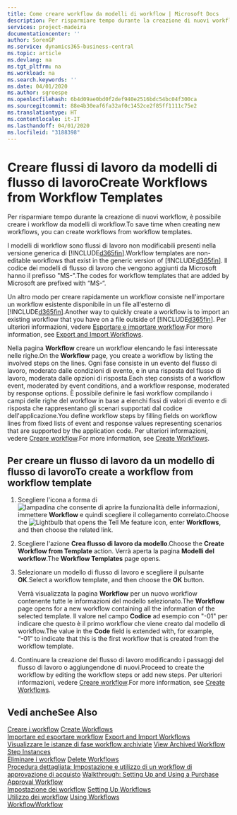 ```yaml
---
title: Come creare workflow da modelli di workflow | Microsoft Docs
description: Per risparmiare tempo durante la creazione di nuovi workflow, è possibile creare i workflow da modelli di workflow.
services: project-madeira
documentationcenter: ''
author: SorenGP
ms.service: dynamics365-business-central
ms.topic: article
ms.devlang: na
ms.tgt_pltfrm: na
ms.workload: na
ms.search.keywords: ''
ms.date: 04/01/2020
ms.author: sgroespe
ms.openlocfilehash: 6b4d09ae0bd0f2def940e2516bdc54bc04f300ca
ms.sourcegitcommit: 88e4b30eaf6fa32af0c1452ce2f85ff1111c75e2
ms.translationtype: HT
ms.contentlocale: it-IT
ms.lasthandoff: 04/01/2020
ms.locfileid: "3188398"
---
```

# <a name="create-workflows-from-workflow-templates"></a><span data-ttu-id="217ab-103">Creare flussi di lavoro da modelli di flusso di lavoro</span><span class="sxs-lookup"><span data-stu-id="217ab-103">Create Workflows from Workflow Templates</span></span>
<span data-ttu-id="217ab-104">Per risparmiare tempo durante la creazione di nuovi workflow, è possibile creare i workflow da modelli di workflow.</span><span class="sxs-lookup"><span data-stu-id="217ab-104">To save time when creating new workflows, you can create workflows from workflow templates.</span></span>  

 <span data-ttu-id="217ab-105">I modelli di workflow sono flussi di lavoro non modificabili presenti nella versione generica di [!INCLUDE[d365fin](includes/d365fin_md.md)].</span><span class="sxs-lookup"><span data-stu-id="217ab-105">Workflow templates are non-editable workflows that exist in the generic version of [!INCLUDE[d365fin](includes/d365fin_md.md)].</span></span> <span data-ttu-id="217ab-106">Il codice dei modelli di flusso di lavoro che vengono aggiunti da Microsoft hanno il prefisso "MS-".</span><span class="sxs-lookup"><span data-stu-id="217ab-106">The codes for workflow templates that are added by Microsoft are prefixed with “MS-“.</span></span>  

 <span data-ttu-id="217ab-107">Un altro modo per creare rapidamente un workflow consiste nell'importare un workflow esistente disponibile in un file all'esterno di [!INCLUDE[d365fin](includes/d365fin_md.md)].</span><span class="sxs-lookup"><span data-stu-id="217ab-107">Another way to quickly create a workflow is to import an existing workflow that you have on a file outside of [!INCLUDE[d365fin](includes/d365fin_md.md)].</span></span> <span data-ttu-id="217ab-108">Per ulteriori informazioni, vedere [Esportare e importare workflow](across-how-to-export-and-import-workflows.md).</span><span class="sxs-lookup"><span data-stu-id="217ab-108">For more information, see [Export and Import Workflows](across-how-to-export-and-import-workflows.md).</span></span>  

<span data-ttu-id="217ab-109">Nella pagina **Workflow** creare un workflow elencando le fasi interessate nelle righe.</span><span class="sxs-lookup"><span data-stu-id="217ab-109">On the **Workflow** page, you create a workflow by listing the involved steps on the lines.</span></span> <span data-ttu-id="217ab-110">Ogni fase consiste in un evento del flusso di lavoro, moderato dalle condizioni di evento, e in una risposta del flusso di lavoro, moderata dalle opzioni di risposta.</span><span class="sxs-lookup"><span data-stu-id="217ab-110">Each step consists of a workflow event, moderated by event conditions, and a workflow response, moderated by response options.</span></span> <span data-ttu-id="217ab-111">È possibile definire le fasi workflow compilando i campi delle righe del workflow in base a elenchi fissi di valori di evento e di risposta che rappresentano gli scenari supportati dal codice dell'applicazione.</span><span class="sxs-lookup"><span data-stu-id="217ab-111">You define workflow steps by filling fields on workflow lines from fixed lists of event and response values representing scenarios that are supported by the application code.</span></span> <span data-ttu-id="217ab-112">Per ulteriori informazioni, vedere [Creare workflow](across-how-to-create-workflows.md).</span><span class="sxs-lookup"><span data-stu-id="217ab-112">For more information, see [Create Workflows](across-how-to-create-workflows.md).</span></span>  

## <a name="to-create-a-workflow-from-workflow-template"></a><span data-ttu-id="217ab-113">Per creare un flusso di lavoro da un modello di flusso di lavoro</span><span class="sxs-lookup"><span data-stu-id="217ab-113">To create a workflow from workflow template</span></span>  
1.  <span data-ttu-id="217ab-114">Scegliere l'icona a forma di ![lampadina che consente di aprire la funzionalità delle informazioni](media/ui-search/search_small.png "Informazioni sull'operazione che si desidera eseguire"), immettere **Workflow** e quindi scegliere il collegamento correlato.</span><span class="sxs-lookup"><span data-stu-id="217ab-114">Choose the ![Lightbulb that opens the Tell Me feature](media/ui-search/search_small.png "Tell me what you want to do") icon, enter **Workflows**, and then choose the related link.</span></span>  
2.  <span data-ttu-id="217ab-115">Scegliere l'azione **Crea flusso di lavoro da modello**.</span><span class="sxs-lookup"><span data-stu-id="217ab-115">Choose the **Create Workflow from Template** action.</span></span> <span data-ttu-id="217ab-116">Verrà aperta la pagina **Modelli del workflow**.</span><span class="sxs-lookup"><span data-stu-id="217ab-116">The **Workflow Templates** page opens.</span></span>  
3.  <span data-ttu-id="217ab-117">Selezionare un modello di flusso di lavoro e scegliere il pulsante **OK**.</span><span class="sxs-lookup"><span data-stu-id="217ab-117">Select a workflow template, and then choose the **OK** button.</span></span>  

     <span data-ttu-id="217ab-118">Verrà visualizzata la pagina **Workflow** per un nuovo workflow contenente tutte le informazioni del modello selezionato.</span><span class="sxs-lookup"><span data-stu-id="217ab-118">The **Workflow** page opens for a new workflow containing all the information of the selected template.</span></span> <span data-ttu-id="217ab-119">Il valore nel campo **Codice** ad esempio con "-01" per indicare che questo è il primo workflow che viene creato dal modello di workflow.</span><span class="sxs-lookup"><span data-stu-id="217ab-119">The value in the **Code** field is extended with, for example, “-01” to indicate that this is the first workflow that is created from the workflow template.</span></span>  
4.  <span data-ttu-id="217ab-120">Continuare la creazione del flusso di lavoro modificando i passaggi del flusso di lavoro o aggiungendone di nuovi.</span><span class="sxs-lookup"><span data-stu-id="217ab-120">Proceed to create the workflow by editing the workflow steps or add new steps.</span></span> <span data-ttu-id="217ab-121">Per ulteriori informazioni, vedere [Creare workflow](across-how-to-create-workflows.md).</span><span class="sxs-lookup"><span data-stu-id="217ab-121">For more information, see [Create Workflows](across-how-to-create-workflows.md).</span></span>  

## <a name="see-also"></a><span data-ttu-id="217ab-122">Vedi anche</span><span class="sxs-lookup"><span data-stu-id="217ab-122">See Also</span></span>  
 <span data-ttu-id="217ab-123">[Creare i workflow](across-how-to-create-workflows.md) </span><span class="sxs-lookup"><span data-stu-id="217ab-123">[Create Workflows](across-how-to-create-workflows.md) </span></span>  
 <span data-ttu-id="217ab-124">[Importare ed esportare workflow](across-how-to-export-and-import-workflows.md) </span><span class="sxs-lookup"><span data-stu-id="217ab-124">[Export and Import Workflows](across-how-to-export-and-import-workflows.md) </span></span>  
 <span data-ttu-id="217ab-125">[Visualizzare le istanze di fase workflow archiviate](across-how-to-view-archived-workflow-step-instances.md) </span><span class="sxs-lookup"><span data-stu-id="217ab-125">[View Archived Workflow Step Instances](across-how-to-view-archived-workflow-step-instances.md) </span></span>  
 <span data-ttu-id="217ab-126">[Eliminare i workflow](across-how-to-delete-workflows.md) </span><span class="sxs-lookup"><span data-stu-id="217ab-126">[Delete Workflows](across-how-to-delete-workflows.md) </span></span>  
 <span data-ttu-id="217ab-127">[Procedura dettagliata: Impostazione e utilizzo di un workflow di approvazione di acquisto](walkthrough-setting-up-and-using-a-purchase-approval-workflow.md) </span><span class="sxs-lookup"><span data-stu-id="217ab-127">[Walkthrough: Setting Up and Using a Purchase Approval Workflow](walkthrough-setting-up-and-using-a-purchase-approval-workflow.md) </span></span>  
 <span data-ttu-id="217ab-128">[Impostazione dei workflow](across-set-up-workflows.md) </span><span class="sxs-lookup"><span data-stu-id="217ab-128">[Setting Up Workflows](across-set-up-workflows.md) </span></span>  
 <span data-ttu-id="217ab-129">[Utilizzo dei workflow](across-use-workflows.md) </span><span class="sxs-lookup"><span data-stu-id="217ab-129">[Using Workflows](across-use-workflows.md) </span></span>  
 [<span data-ttu-id="217ab-130">Workflow</span><span class="sxs-lookup"><span data-stu-id="217ab-130">Workflow</span></span>](across-workflow.md)   
